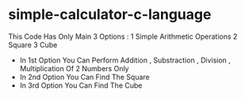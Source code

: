 # simple-calculator-c-language

This Code Has Only Main 3 Options : 1 Simple Arithmetic Operations
                                    2 Square
                                    3 Cube

- In 1st Option You Can Perform Addition , Substraction , Division , Multiplication  Of 2 Numbers Only
- In 2nd Option You Can Find The Square
- In 3rd Option You Can Find The Cube
